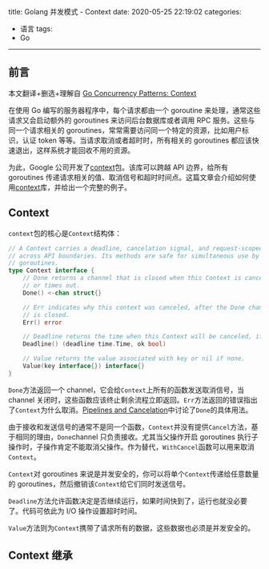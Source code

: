 title: Golang 并发模式 - Context
date: 2020-05-25 22:19:02
categories:
- 语言
tags: 
- Go
---

## 前言

本文翻译+删选+理解自 [Go Concurrency Patterns: Context](https://blog.golang.org/context)

在使用 Go 编写的服务器程序中，每个请求都由一个 goroutine 来处理，通常这些请求又会启动额外的 goroutines 来访问后台数据库或者调用 RPC 服务。这些与同一个请求相关的 goroutines，常常需要访问同一个特定的资源，比如用户标识，认证 token 等等。当请求取消或者超时时，所有相关的 goroutines 都应该快速退出，这样系统才能回收不用的资源。

为此，Google 公司开发了[context](https://golang.org/pkg/context)包。该库可以跨越 API 边界，给所有 goroutines 传递请求相关的值、取消信号和超时时间点。这篇文章会介绍如何使用[context](https://golang.org/pkg/context)库，并给出一个完整的例子。

## Context

`context`包的核心是`Context`结构体：

```go
// A Context carries a deadline, cancelation signal, and request-scoped values
// across API boundaries. Its methods are safe for simultaneous use by multiple
// goroutines.
type Context interface {
    // Done returns a channel that is closed when this Context is canceled
    // or times out.
    Done() <-chan struct{}

    // Err indicates why this context was canceled, after the Done channel
    // is closed.
    Err() error

    // Deadline returns the time when this Context will be canceled, if any.
    Deadline() (deadline time.Time, ok bool)

    // Value returns the value associated with key or nil if none.
    Value(key interface{}) interface{}
}
```

`Done`方法返回一个 channel，它会给`Context`上所有的函数发送取消信号，当 channel 关闭时，这些函数应该终止剩余流程立即返回。`Err`方法返回的错误指出了`Context`为什么取消。[Pipelines and Cancelation](https://blog.golang.org/pipelines)中讨论了`Done`的具体用法。

由于接收和发送信号的通常不是同一个函数，`Context`并没有提供`Cancel`方法，基于相同的理由，`Done`channel 只负责接收。尤其当父操作开启 goroutines 执行子操作时，子操作肯定不能取消父操作。作为替代，`WithCancel`函数可以用来取消`Context`。

`Context`对 goroutines 来说是并发安全的，你可以将单个`Context`传递给任意数量的 goroutines，然后撤销该`Context`给它们同时发送信号。

`Deadline`方法允许函数决定是否继续运行，如果时间快到了，运行也就没必要了。代码可依此为 I/O 操作设置超时时间。

`Value`方法则为`Context`携带了请求所有的数据，这些数据也必须是并发安全的。

## Context 继承